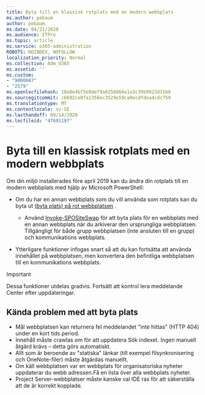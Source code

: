 ```yaml
---
title: Byta till en klassisk rotplats med en modern webbplats
ms.author: pebaum
author: pebaum
ms.date: 04/21/2020
ms.audience: ITPro
ms.topic: article
ms.service: o365-administration
ROBOTS: NOINDEX, NOFOLLOW
localization_priority: Normal
ms.collection: Adm_O365
ms.assetid: ''
ms.custom:
- "9000687"
- "2579"
ms.openlocfilehash: 10e8e4bf5e0def9a8256066e1a3c39b9923d31b0
ms.sourcegitcommit: c6692ce0fa1358ec3529e59ca0ecdfdea4cdc759
ms.translationtype: MT
ms.contentlocale: sv-SE
ms.lasthandoff: 09/14/2020
ms.locfileid: "47691197"
---
```

# <a name="swap-your-classic-root-site-with-a-modern-site"></a>Byta till en klassisk rotplats med en modern webbplats

Om din miljö installerades före april 2019 kan du ändra din rotplats till en modern webbplats med hjälp av Microsoft PowerShell:

- Om du har en annan webbplats som du vill använda som rotplats kan du byta ut [(byta plats) på rot webbplatsen](https://docs.microsoft.com/sharepoint/modern-root-site) . 
    - Använd [Invoke-SPOSiteSwap](https://docs.microsoft.com/powershell/module/sharepoint-online/invoke-spositeswap?view=sharepoint-ps) för att byta plats för en webbplats med en annan webbplats när du arkiverar den ursprungliga webbplatsen. Tillgängligt för både grupp webbplatsen (inte ansluten till en grupp) och kommunikations webbplats. 

- Ytterligare funktioner infogas snart så att du kan fortsätta att använda innehållet på webbplatsen, men konvertera den befintliga webbplatsen till en kommunikations webbplats. 
>[!Important]
>Dessa funktioner utdelas gradvis. Fortsätt att kontrol lera meddelande Center efter uppdateringar. 

## <a name="known-issues-with-swapping-sites"></a>Kända problem med att byta plats

- Mål webbplatsen kan returnera fel meddelandet "inte hittas" (HTTP 404) under en kort tids period.
- Innehåll måste crawlas om för att uppdatera Sök indexet. Ingen manuell åtgärd krävs – detta görs automatiskt.
- Allt som är beroende av "statiska" länkar (till exempel filsynkronisering och OneNote-filer) måste åtgärdas manuellt.
- Om käll webbplatsen var en webbplats för organisatoriska nyheter uppdaterar du webb adressen.Få en lista över alla webbplats nyheter.
- Project Server-webbplatser måste kanske val IDE ras för att säkerställa att de är korrekt kopplade.
